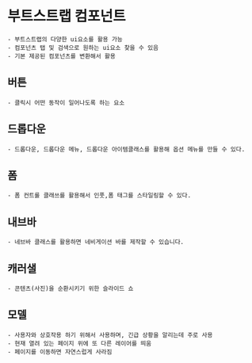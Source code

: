 # 부트스트랩 컴포넌트
    - 부트스트랩의 다양한 ui요소를 활용 가능
    - 컴포넌츠 탭 및 검색으로 원하는 ui요소 찾을 수 있음
    - 기본 제공된 컴포넌츠를 변환해서 활용

## 버튼
    - 클릭시 어떤 동작이 일어나도록 하는 요소

## 드롭다운
    - 드롭다운, 드롭다운 메뉴, 드롭다운 아이템클래스를 활용해 옵션 메뉴를 만들 수 있다.
    
## 폼
    - 폼 컨트롤 클래쓰를 활용해서 인풋,폼 태그를 스타일링할 수 있다.

## 내브바
    - 네브바 클래스를 활용하면 네비게이션 바를 제작할 수 있습니다.

## 캐러샐
    - 콘텐츠(사진)을 순환시키기 위한 슬라이드 쇼

## 모델
    - 사용자와 상호작용 하기 위해서 사용하며, 긴급 상황을 알리는데 주로 사용
    - 현재 열려 있는 페이지 위에 또 다른 레이어를 띄움
    - 페이지를 이동하면 자연스럽게 사라짐

